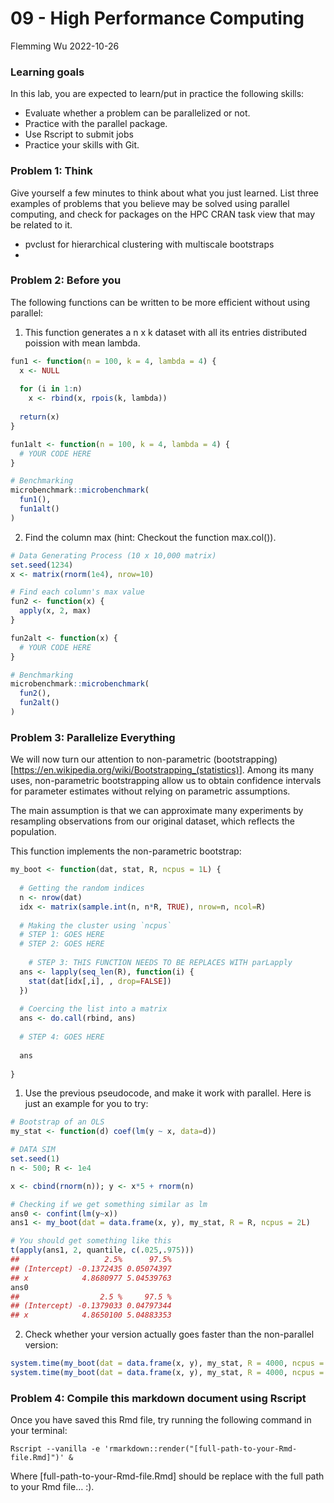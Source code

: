 09 - High Performance Computing
================
Flemming Wu
2022-10-26

### Learning goals

In this lab, you are expected to learn/put in practice the following
skills:

-   Evaluate whether a problem can be parallelized or not.  
-   Practice with the parallel package.  
-   Use Rscript to submit jobs  
-   Practice your skills with Git.  

### Problem 1: Think

Give yourself a few minutes to think about what you just learned. List
three examples of problems that you believe may be solved using parallel
computing, and check for packages on the HPC CRAN task view that may be
related to it.

-   pvclust for hierarchical clustering with multiscale bootstraps
-   

### Problem 2: Before you

The following functions can be written to be more efficient without
using parallel:

1.  This function generates a n x k dataset with all its entries
    distributed poission with mean lambda.

``` r
fun1 <- function(n = 100, k = 4, lambda = 4) {
  x <- NULL
  
  for (i in 1:n)
    x <- rbind(x, rpois(k, lambda))
  
  return(x)
}

fun1alt <- function(n = 100, k = 4, lambda = 4) {
  # YOUR CODE HERE
}

# Benchmarking
microbenchmark::microbenchmark(
  fun1(),
  fun1alt()
)
```

2.  Find the column max (hint: Checkout the function max.col()).

``` r
# Data Generating Process (10 x 10,000 matrix)
set.seed(1234)
x <- matrix(rnorm(1e4), nrow=10)

# Find each column's max value
fun2 <- function(x) {
  apply(x, 2, max)
}

fun2alt <- function(x) {
  # YOUR CODE HERE
}

# Benchmarking
microbenchmark::microbenchmark(
  fun2(),
  fun2alt()
)
```

### Problem 3: Parallelize Everything

We will now turn our attention to non-parametric
(bootstrapping)\[<https://en.wikipedia.org/wiki/Bootstrapping_(statistics)>\].
Among its many uses, non-parametric bootstrapping allow us to obtain
confidence intervals for parameter estimates without relying on
parametric assumptions.

The main assumption is that we can approximate many experiments by
resampling observations from our original dataset, which reflects the
population.

This function implements the non-parametric bootstrap:

``` r
my_boot <- function(dat, stat, R, ncpus = 1L) {
  
  # Getting the random indices
  n <- nrow(dat)
  idx <- matrix(sample.int(n, n*R, TRUE), nrow=n, ncol=R)
 
  # Making the cluster using `ncpus`
  # STEP 1: GOES HERE
  # STEP 2: GOES HERE
  
    # STEP 3: THIS FUNCTION NEEDS TO BE REPLACES WITH parLapply
  ans <- lapply(seq_len(R), function(i) {
    stat(dat[idx[,i], , drop=FALSE])
  })
  
  # Coercing the list into a matrix
  ans <- do.call(rbind, ans)
  
  # STEP 4: GOES HERE
  
  ans
  
}
```

1.  Use the previous pseudocode, and make it work with parallel. Here is
    just an example for you to try:

``` r
# Bootstrap of an OLS
my_stat <- function(d) coef(lm(y ~ x, data=d))

# DATA SIM
set.seed(1)
n <- 500; R <- 1e4

x <- cbind(rnorm(n)); y <- x*5 + rnorm(n)

# Checking if we get something similar as lm
ans0 <- confint(lm(y~x))
ans1 <- my_boot(dat = data.frame(x, y), my_stat, R = R, ncpus = 2L)

# You should get something like this
t(apply(ans1, 2, quantile, c(.025,.975)))
##                   2.5%      97.5%
## (Intercept) -0.1372435 0.05074397
## x            4.8680977 5.04539763
ans0
##                  2.5 %     97.5 %
## (Intercept) -0.1379033 0.04797344
## x            4.8650100 5.04883353
```

2.  Check whether your version actually goes faster than the
    non-parallel version:

``` r
system.time(my_boot(dat = data.frame(x, y), my_stat, R = 4000, ncpus = 1L))
system.time(my_boot(dat = data.frame(x, y), my_stat, R = 4000, ncpus = 2L))
```

### Problem 4: Compile this markdown document using Rscript

Once you have saved this Rmd file, try running the following command in
your terminal:

`Rscript --vanilla -e 'rmarkdown::render("[full-path-to-your-Rmd-file.Rmd]")' &`

Where \[full-path-to-your-Rmd-file.Rmd\] should be replace with the full
path to your Rmd file… :).
